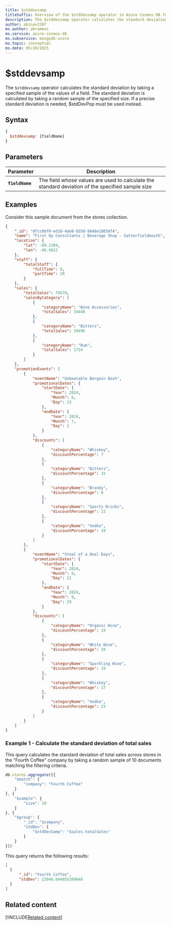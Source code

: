```yaml
---
title: $stddevsamp
titleSuffix: Overview of the $stddevsamp operator in Azure Cosmos DB for MongoDB (vCore)
description: The $stddevsamp operator calculates the standard deviation of a specified sample of values and not the entire population
author: abinav2307
ms.author: abramees
ms.service: azure-cosmos-db
ms.subservice: mongodb-vcore
ms.topic: conceptual
ms.date: 05/20/2025
---
```


# $stddevsamp

The `$stddevsamp` operator calculates the standard deviation by taking a specified sample of the values of a field. The standard deviation is calculated by taking a random sample of the specified size. If a precise standard deviation is needed, $stdDevPop must be used instead.

## Syntax

```javascript
{
  $stddevsamp: {fieldName}
}
```

## Parameters

| Parameter | Description |
| --- | --- |
| **`fieldName`** | The field whose values are used to calculate the standard deviation of the specified sample size|

## Examples

Consider this sample document from the stores collection.

```json
{
    "_id": "0fcc0bf0-ed18-4ab8-b558-9848e18058f4",
    "name": "First Up Consultants | Beverage Shop - Satterfieldmouth",
    "location": {
        "lat": -89.2384,
        "lon": -46.4012
    },
    "staff": {
        "totalStaff": {
            "fullTime": 8,
            "partTime": 20
        }
    },
    "sales": {
        "totalSales": 75670,
        "salesByCategory": [
            {
                "categoryName": "Wine Accessories",
                "totalSales": 34440
            },
            {
                "categoryName": "Bitters",
                "totalSales": 39496
            },
            {
                "categoryName": "Rum",
                "totalSales": 1734
            }
        ]
    },
    "promotionEvents": [
        {
            "eventName": "Unbeatable Bargain Bash",
            "promotionalDates": {
                "startDate": {
                    "Year": 2024,
                    "Month": 6,
                    "Day": 23
                },
                "endDate": {
                    "Year": 2024,
                    "Month": 7,
                    "Day": 2
                }
            },
            "discounts": [
                {
                    "categoryName": "Whiskey",
                    "discountPercentage": 7
                },
                {
                    "categoryName": "Bitters",
                    "discountPercentage": 15
                },
                {
                    "categoryName": "Brandy",
                    "discountPercentage": 8
                },
                {
                    "categoryName": "Sports Drinks",
                    "discountPercentage": 22
                },
                {
                    "categoryName": "Vodka",
                    "discountPercentage": 19
                }
            ]
        },
        {
            "eventName": "Steal of a Deal Days",
            "promotionalDates": {
                "startDate": {
                    "Year": 2024,
                    "Month": 9,
                    "Day": 21
                },
                "endDate": {
                    "Year": 2024,
                    "Month": 9,
                    "Day": 29
                }
            },
            "discounts": [
                {
                    "categoryName": "Organic Wine",
                    "discountPercentage": 19
                },
                {
                    "categoryName": "White Wine",
                    "discountPercentage": 20
                },
                {
                    "categoryName": "Sparkling Wine",
                    "discountPercentage": 19
                },
                {
                    "categoryName": "Whiskey",
                    "discountPercentage": 17
                },
                {
                    "categoryName": "Vodka",
                    "discountPercentage": 23
                }
            ]
        }
    ]
}
```

### Example 1 - Calculate the standard deviation of total sales

This query calculates the standard deviation of total sales across stores in the "Fourth Coffee" company by taking a random sample of 10 documents matching the filtering criteria.

```javascript
db.stores.aggregate([{
    "$match": {
        "company": "Fourth Coffee"
    }
}, {
    "$sample": {
        "size": 10
    }
}, {
    "$group": {
        "_id": "$company",
        "stdDev": {
            "$stdDevSamp": "$sales.totalSales"
        }
    }
}])
```

This query returns the following results:

```json
[
  {
      "_id": "Fourth Coffee",
      "stdDev": 22040.044055209048
  }
]
```

## Related content

[!INCLUDE[Related content](../includes/related-content.md)]
